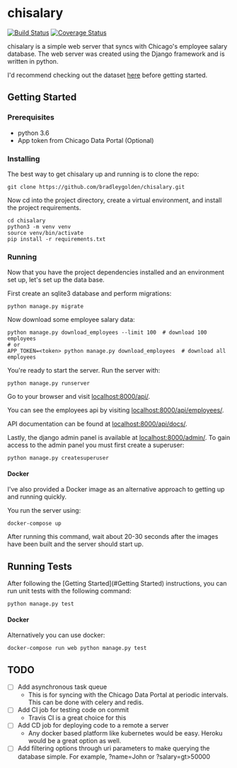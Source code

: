 # chisalary

[![Build Status](https://travis-ci.org/bradleygolden/chisalary.svg?branch=master)](https://travis-ci.org/bradleygolden/chisalary)
[![Coverage Status](https://coveralls.io/repos/github/bradleygolden/chisalary/badge.svg?branch=master)](https://coveralls.io/github/bradleygolden/chisalary?branch=master)

chisalary is a simple web server that syncs with Chicago's employee salary database. The web server was created using the
Django framework and is written in python.

I'd recommend checking out the dataset [here](https://data.cityofchicago.org/Administration-Finance/Current-Employee-Names-Salaries-and-Position-Title/xzkq-xp2w/data) before getting started.

## Getting Started

### Prerequisites

* python 3.6
* App token from Chicago Data Portal (Optional)

### Installing

The best way to get chisalary up and running is to clone the repo:
```
git clone https://github.com/bradleygolden/chisalary.git
```

Now cd into the project directory, create a virtual environment, and install
the project requirements.
```
cd chisalary
python3 -m venv venv
source venv/bin/activate
pip install -r requirements.txt
```

### Running

Now that you have the project dependencies installed and an environment set up, let's set up the data base.

First create an sqlite3 database and perform migrations:
```
python manage.py migrate
```

Now download some employee salary data:
```
python manage.py download_employees --limit 100  # download 100 employees
# or
APP_TOKEN=<token> python manage.py download_employees  # download all employees
```

You're ready to start the server. Run the server with:
```
python manage.py runserver
```

Go to your browser and visit [localhost:8000/api/](localhost:8000/api).

You can see the employees api by visiting [localhost:8000/api/employees/](localhost:8000/api/employees).

API documentation can be found at [localhost:8000/api/docs/](localhost:8000/api/docs/).

Lastly, the django admin panel is available at [localhost:8000/admin/](localhost:8000/admin/). To gain access to the admin panel you must first create a superuser:
```
python manage.py createsuperuser
```


#### Docker

I've also provided a Docker image as an alternative approach to getting up and running quickly.

You run the server using:
```
docker-compose up
```

After running this command, wait about 20-30 seconds after the images have been built and the server should start up.

## Running Tests

After following the [Getting Started](#Getting Started) instructions, you can run unit tests with the following command:
```
python manage.py test
```

#### Docker
Alternatively you can use docker:
```
docker-compose run web python manage.py test
```

## TODO

- [ ] Add asynchronous task queue
    * This is for syncing with the Chicago Data Portal at periodic intervals. This can be done with celery and redis.
- [ ] Add CI job for testing code on commit
    * Travis CI is a great choice for this
- [ ] Add CD job for deploying code to a remote a server
    * Any docker based platform like kubernetes would be easy. Heroku would be a great option as well.
- [ ] Add filtering options through uri parameters to make querying the database simple. For example, ?name=John or ?salary=gt>50000
